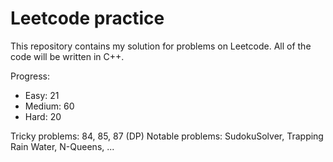 # Leetcode practice

This repository contains my solution for problems on Leetcode. All of the code will be written in C++.

Progress:

- Easy: 21
- Medium: 60
- Hard: 20

Tricky problems: 84, 85, 87 (DP)
Notable problems: SudokuSolver, Trapping Rain Water, N-Queens, ...
